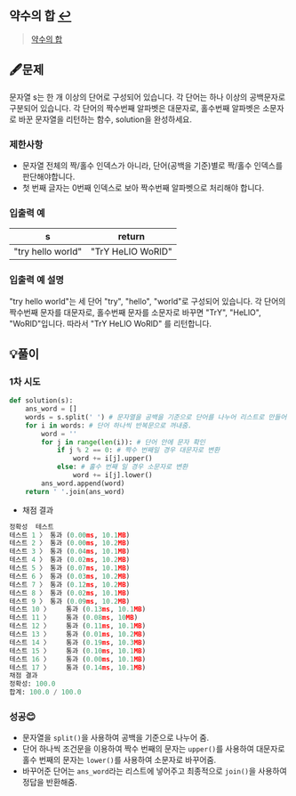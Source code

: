 ## 약수의 합 [↩](../programmers_practice)

> [약수의 합](https://programmers.co.kr/learn/courses/30/lessons/12926)

## 🖋️문제

문자열 s는 한 개 이상의 단어로 구성되어 있습니다. 각 단어는 하나 이상의 공백문자로 구분되어 있습니다. 각 단어의 짝수번째 알파벳은 대문자로, 홀수번째 알파벳은 소문자로 바꾼 문자열을 리턴하는 함수, solution을 완성하세요.

### 제한사항

- 문자열 전체의 짝/홀수 인덱스가 아니라, 단어(공백을 기준)별로 짝/홀수 인덱스를 판단해야합니다.
- 첫 번째 글자는 0번째 인덱스로 보아 짝수번째 알파벳으로 처리해야 합니다.

### 입출력 예

| s                 | return            |
| ----------------- | ----------------- |
| "try hello world" | "TrY HeLlO WoRlD" |

### 입출력 예 설명

"try hello world"는 세 단어 "try", "hello", "world"로 구성되어 있습니다. 각 단어의 짝수번째 문자를 대문자로, 홀수번째 문자를 소문자로 바꾸면 "TrY", "HeLlO", "WoRlD"입니다. 따라서 "TrY HeLlO WoRlD" 를 리턴합니다.

## 💡풀이

### 1차 시도

```python
def solution(s):
    ans_word = []
    words = s.split(' ') # 문자열을 공백을 기준으로 단어를 나누어 리스트로 만들어 줌.
    for i in words: # 단어 하나씩 반복문으로 꺼내줌.
        word = ''
        for j in range(len(i)): # 단어 안에 문자 확인
            if j % 2 == 0: # 짝수 번째일 경우 대문자로 변환
                word += i[j].upper()
            else: # 홀수 번째 일 경우 소문자로 변환
                word += i[j].lower()
        ans_word.append(word)
    return ' '.join(ans_word)
```

* 채점 결과

```python
정확성  테스트
테스트 1 〉	통과 (0.00ms, 10.1MB)
테스트 2 〉	통과 (0.00ms, 10.2MB)
테스트 3 〉	통과 (0.04ms, 10.1MB)
테스트 4 〉	통과 (0.02ms, 10.2MB)
테스트 5 〉	통과 (0.07ms, 10.1MB)
테스트 6 〉	통과 (0.03ms, 10.2MB)
테스트 7 〉	통과 (0.12ms, 10.2MB)
테스트 8 〉	통과 (0.02ms, 10.1MB)
테스트 9 〉	통과 (0.09ms, 10.2MB)
테스트 10 〉	통과 (0.13ms, 10.1MB)
테스트 11 〉	통과 (0.08ms, 10MB)
테스트 12 〉	통과 (0.11ms, 10.1MB)
테스트 13 〉	통과 (0.01ms, 10.2MB)
테스트 14 〉	통과 (0.19ms, 10.3MB)
테스트 15 〉	통과 (0.10ms, 10.1MB)
테스트 16 〉	통과 (0.00ms, 10.1MB)
테스트 17 〉	통과 (0.14ms, 10.1MB)
채점 결과
정확성: 100.0
합계: 100.0 / 100.0
```

### 성공😊
- 문자열을 `split()`을 사용하여 공백을 기준으로 나누어 줌.
- 단어 하나씩 조건문을 이용하여 짝수 번째의 문자는 `upper()`를 사용하여 대문자로 홀수 번째의 문자는 `lower()`를 사용하여 소문자로 바꾸어줌.
- 바꾸어준 단어는 `ans_word`라는 리스트에 넣어주고 최종적으로 `join()`을 사용하여 정답을 반환해줌.


